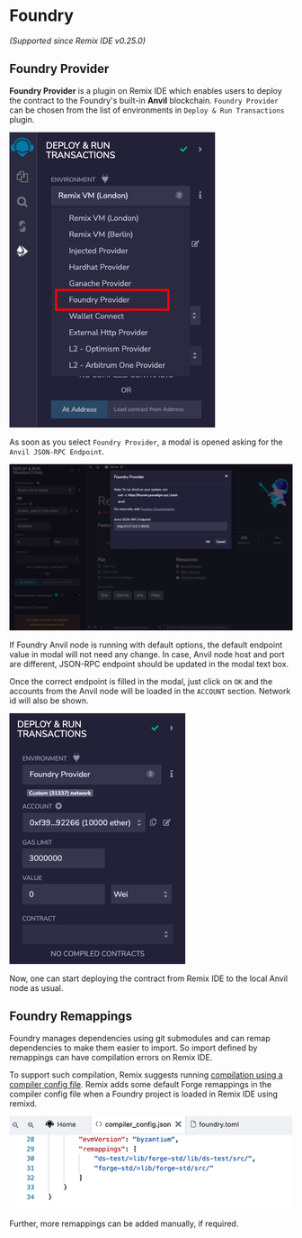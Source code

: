 Foundry
============

_(Supported since Remix IDE v0.25.0)_

Foundry Provider
------------------

 **Foundry Provider** is a plugin on Remix IDE which enables users to deploy the contract to the Foundry's built-in **Anvil** blockchain. `Foundry Provider` can be chosen from the list of environments in `Deploy & Run Transactions` plugin.

![](images/a-foundry-provider.png)

As soon as you select `Foundry Provider`, a modal is opened asking for the `Anvil JSON-RPC Endpoint`.

![](images/a-foundry-provider-modal.png)

If Foundry Anvil node is running with default options, the default endpoint value in modal will not need any change. In case, Anvil node host and port are different, JSON-RPC endpoint should be updated in the modal text box.

Once the correct endpoint is filled in the modal, just click on `OK` and the accounts from the Anvil node will be loaded in the `ACCOUNT` section. Network id will also be shown.

![](images/a-foundry-provider-connected.png)

Now, one can start deploying the contract from Remix IDE to the local Anvil node as usual.

Foundry Remappings
------------------

Foundry manages dependencies using git submodules and can remap dependencies to make them easier to import. So import defined by remappings can have compilation errors on Remix IDE.

To support such compilation, Remix suggests running [compilation using a compiler config file](https://remix-ide.readthedocs.io/en/latest/compile.html#json-file-for-compiler-configuration). Remix adds some default Forge remappings in the compiler config file when a Foundry project is loaded in Remix IDE using remixd.

![](images/a-foundry-cc.png)

Further, more remappings can be added manually, if required.






